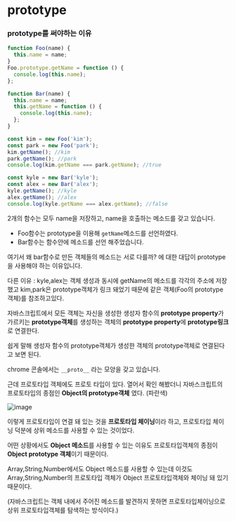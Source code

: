# prototype

### prototype를 써야하는 이유

```javascript
function Foo(name) {
  this.name = name;
}
Foo.prototype.getName = function () {
  console.log(this.name);
};

function Bar(name) {
  this.name = name;
  this.getName = function () {
    console.log(this.name);
  };
}

const kim = new Foo('kim');
const park = new Foo('park');
kim.getName(); //kim
park.getName(); //park
console.log(kim.getName === park.getName); //true

const kyle = new Bar('kyle');
const alex = new Bar('alex');
kyle.getName(); //kyle
alex.getName(); //alex
console.log(kyle.getName === alex.getName); //false
```

2개의 함수는 모두 name을 저장하고, name을 호출하는 메소드를 갖고 있습니다.

- Foo함수는 prototype을 이용해 `getName`메소드를 선언하였다.
- Bar함수는 함수안에 메소드를 선언 해주었습니다.

여기서 왜 bar함수로 만든 객체들의 메소드는 서로 다를까? 에 대한 대답이 prototype을 사용해야 하는 이유입니다.

다른 이유 : kyle,alex는 객체 생성과 동시에 getName의 메소드를 각각의 주소에 저장했고 kim,park은 prototype객체가 링크 돼었기 때문에 같은 객체(Foo의 prototype객체)를 참조하고있다.

자바스크립트에서 모든 객체는 자신을 생성한 생성자 함수의 **prototype property**가 가르키는 **prototype객체**를 생성하는 객체의 **prototype property**에 **prototype링크**로 연결한다.

쉽게 말해 생성자 함수의 prototype객체가 생성한 객체의 prototype객체로 연결된다고 보면 된다.

chrome 콘솔에서는 `__proto__` 라는 모양을 갖고 있습니다.

근데 프로토타입 객체에도 프로토 타입이 있다. 열어서 확인 해봤더니 자바스크립트의 프로토타입의 종점인 **Object의 prototype객체** 였다. (파란색)

![image](https://user-images.githubusercontent.com/67357426/99045560-e0381b80-25d4-11eb-8f83-035bfb5bd5c2.png)

이렇게 프로토타입이 연결 돼 있는 것을 **프로토타입 체이닝**이라 하고, 프로토타입 체이닝 덕분에 상위 메소드를 사용할 수 있는 것이었다.

어떤 상황에서도 **Object 메소드**를 사용할 수 있는 이유도 프로토타입객체의 종점이 **Object prototype 객체**이기 때문이다.

Array,String,Number에서도 Object 메소드를 사용할 수 있는데 이것도 Array,String,Number의 프로토타입 객체가 Object 프로토타입객체와 체이닝 돼 있기 때문이다.

(자바스크립트는 객체 내에서 주어진 메소드를 발견하지 못하면 프로토타입체이닝으로 상위 프로토타입객체를 탐색하는 방식이다.)
